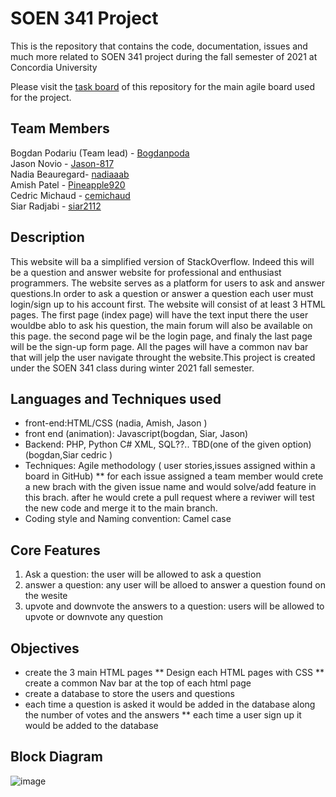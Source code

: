 



# SOEN 341 Project

This is the repository that contains the code, documentation, issues and much more related to SOEN 341 project during the fall semester of 2021 at Concordia University

Please visit the [task board](https://github.com/Bogdanpoda/SOEN341/projects/1) of this repository for the main agile board used for the project.

## Team Members
Bogdan Podariu (Team lead) - [Bogdanpoda](https://github.com/Bogdanpoda)<br />
Jason Novio - [Jason-817](https://github.com/Jason-817)<br />
Nadia Beauregard- [nadiaaab](https://github.com/nadiaaab) <br />
Amish Patel - [Pineapple920](https://github.com/Pineapple920) <br />
Cedric Michaud - [cemichaud](https://github.com/cemichaud) <br />
Siar Radjabi - [siar2112](https://github.com/siar2112) <br />

## Description

This website will ba a simplified version of StackOverflow. Indeed this will be a question and answer website for professional and enthusiast programmers. The website serves as a platform for users to ask and answer questions.In order to ask a question or answer a question each user must login/sign up to his account first. The website will consist of at least 3 HTML pages. The first page (index page) will have the text input there the user wouldbe ablo to ask his question, the main forum will also be available on this page.  the second page wil be the login page, and finaly the last page will be the sign-up form page. All the pages will have a common nav bar that will jelp the user navigate throught the website.This project is created under the SOEN 341 class during winter 2021 fall semester.

## Languages and Techniques used

* front-end:HTML/CSS (nadia, Amish, Jason )
* front end (animation): Javascript(bogdan, Siar, Jason)
* Backend: PHP, Python C# XML, SQL??.. TBD(one of the given option)(bogdan,Siar cedric )
* Techniques: Agile methodology ( user stories,issues assigned within a board in GitHub)
** for each issue assigned a team member would crete a new brach with the given issue name and would solve/add feature in this brach.
    after he would crete a pull request where a reviwer will test the new code and merge it to the main branch.
* Coding style and Naming convention: Camel case 

## Core Features
1. Ask a question: the user will be allowed to ask a question
2. answer a question: any user will be alloed to answer a question found on the wesite
3. upvote and downvote the answers to a question: users will be allowed to upvote or downvote any question

## Objectives
* create the 3 main HTML pages
** Design each HTML pages with CSS
** create a common Nav bar at the top of each html page
* create a database to store the users and questions
* each time a question is asked it would be added in the database along the number of votes and the answers
** each time a user sign up it would be added to the database

## Block Diagram
![image](https://user-images.githubusercontent.com/91218131/144356198-9d889c54-00cc-40b5-949c-43e2f359162a.png)











